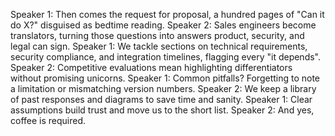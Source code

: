 Speaker 1: Then comes the request for proposal, a hundred pages of "Can it do X?" disguised as bedtime reading.
Speaker 2: Sales engineers become translators, turning those questions into answers product, security, and legal can sign.
Speaker 1: We tackle sections on technical requirements, security compliance, and integration timelines, flagging every "it depends".
Speaker 2: Competitive evaluations mean highlighting differentiators without promising unicorns.
Speaker 1: Common pitfalls? Forgetting to note a limitation or mismatching version numbers.
Speaker 2: We keep a library of past responses and diagrams to save time and sanity.
Speaker 1: Clear assumptions build trust and move us to the short list.
Speaker 2: And yes, coffee is required.
